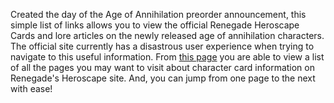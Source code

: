 Created the day of the Age of Annihilation preorder announcement, this simple list of links allows you to view the official Renegade Heroscape Cards and lore articles on the newly released age of annihilation characters. 
The official site currently has a disastrous user experience when trying to navigate to this useful information. 
From [this page](https://bandrada.github.io/heroscape-card-reference) you are able to view a list of all the pages you may want to visit about character card information on Renegade's Heroscape site.
And, you can jump from one page to the next with ease!
